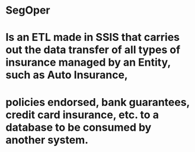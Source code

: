 # SegOper
# Is an ETL made in SSIS that carries out the data transfer of all types of insurance managed by an Entity, such as Auto Insurance, 
# policies endorsed, bank guarantees, credit card insurance, etc. to a database to be consumed by another system.
